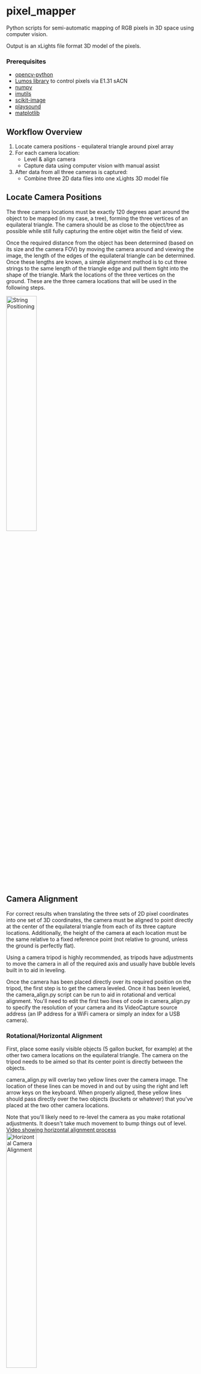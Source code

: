 # pixel_mapper
Python scripts for semi-automatic mapping of RGB pixels in 3D space using computer vision.

Output is an xLights file format 3D model of the pixels.

### Prerequisites
* [opencv-python](https://pypi.org/project/opencv-python/)
* [Lumos library](https://github.com/ptone/Lumos) to control pixels via E1.31 sACN
* [numpy](https://numpy.org/)
* [imutils](https://pypi.org/project/imutils/)
* [scikit-image](https://scikit-image.org/)
* [playsound](https://pypi.org/project/playsound/)
* [matplotlib](https://matplotlib.org/)

## Workflow Overview
1. Locate camera positions - equilateral triangle around pixel array
2. For each camera location:
   * Level & align camera
   * Capture data using computer vision with manual assist
3. After data from all three cameras is captured:
   * Combine three 2D data files into one xLights 3D model file

## Locate Camera Positions
The three camera locations must be exactly 120 degrees apart around the object to be mapped (in my case, a tree), forming the three vertices of an equilateral triangle.  The camera should be as close to the object/tree as possible while still fully capturing the entire objet witin the field of view.  

Once the required distance from the object has been determined (based on its size and the camera FOV) by moving the camera around and viewing the image, the length of the edges of the equilateral triangle can be determined.  Once these lengths are known, a simple alignment method is to cut three strings to the same length of the triangle edge and pull them tight into the shape of the triangle.  Mark the locations of the three vertices on the ground.  These are the three camera locations that will be used in the following steps.  

<img alt="String Positioning" src="https://raw.githubusercontent.com/aaknitt/pixel_mapper/main/images/StringPosition.jpg" width="40%">

## Camera Alignment
For correct results when translating the three sets of 2D pixel coordinates into one set of 3D coordinates, the camera must be aligned to point directly at the center of the equilateral triangle from each of its three capture locations.  Additionally, the height of the camera at each location must be the same relative to a fixed reference point (not relative to ground, unless the ground is perfectly flat).

Using a camera tripod is highly recommended, as tripods have adjustments to move the camera in all of the required axis and usually have bubble levels built in to aid in leveling.  

Once the camera has been placed directly over its required position on the tripod, the first step is to get the camera leveled.  Once it has been leveled, the camera_align.py script can be run to aid in rotational and vertical alignment.  You'll need to edit the first two lines of code in camera_align.py to specify the resolution of your camera and its VideoCapture source address (an IP address for a WiFi camera or simply an index for a USB camera).  

### Rotational/Horizontal Alignment
First, place some easily visible objects (5 gallon bucket, for example) at the other two camera locations on the equilateral triangle.  The camera on the tripod needs to be aimed so that its center point is directly between the objects.  

camera_align.py will overlay two yellow lines over the camera image.  The location of these lines can be moved in and out by using the right and left arrow keys on the keyboard.  When properly aligned, these yellow lines should pass directly over the two objects (buckets or whatever) that you've placed at the two other camera locations.  

Note that you'll likely need to re-level the camera as you make rotational adjustments.  It doesn't take much movement to bump things out of level.  
[Video showing horizontal alignment process](https://github.com/aaknitt/pixel_mapper/blob/main/images/AlignmentHorizontal.mp4)
<br>
<img alt="Horizontal Camera Alignment" src="https://github.com/aaknitt/pixel_mapper/blob/main/images/AlignHorizontal.png" width="40%">

### Vertical Alignment
Once the camera is properly aligned horizontally, the last step is to set its vertical location relative to a fixed object.  In my case I manually turned on a single pixel on the tree that I was mapping using the Display Testing function in Falcon Player - FPP.  This pixels was used as my vertical reference point for all three camera locations.  I then raised or lowered the camera on the tripod using the hand crank extension until the blue horizontal overlay line from camer_align.py was directly over the reference pixel.  

## Data Capture
pixel_automap.py is used to capture the data.  This script will be run three times, once with the camera at each of the three locations identified above. 

Depending on your controller configuration, you may need to put it into Bridge Mode to allow it to receive sACN packets from pixel_automap.py.

There are a number of configuration elements at the beginning of the script that will need to be modified to fit your setup.  First, the E1.31 sACN Universes need to be configured.  This will be entirely dependant on the number of pixels you're mapping and how you have the Universes set up in your pixel controller.  You'll also need to specify the camera source to use.  You can also optionally specify an output RGB value to use (default is [100,100,100]) when the pixels are turned on and the name of the output CSV file that is created.  

Once pixel_automap.py is configured and run, it will first turn on all of the pixels that have been configured for E1.31 sACN control and show the camera image.  The user can then click points around the pixels to create a polygon that encompasses all of the pixels.  This polygon will be used as a mask when detecting individual pixels.  Bright lights outside of this polygon will be ignored during the detection process.  Left click to create new points on the polygon and right click to end the polygon.  

[Video showing polygon drawing process](https://github.com/aaknitt/pixel_mapper/blob/main/images/DrawPolygon.mp4)
<br>
<img alt="Polygon Drawing" src="https://github.com/aaknitt/pixel_mapper/blob/main/images/DrawPolygon.png" width="40%">

After the polygon has been drawn, pixel_automap.py will turn on each individual pixel one at a time and try to detect its location.  If the script is able to detect the location, it will draw a red circle around the pixel, record the coordinats in the output CSV file, and automatically move to the next pixel.  If it us unable to detect the location of the pixel, it will play a sound on the computer to get your attention.  At this point you have two choices to proceed:
1. If you are able to see the location of the pixel, you may click on it.  The coordinates of your click will be used as the pixel location.  
2. If you are anuable to see the location of the pixel (it's on the back side of the tree, for example), simply click anywhere outside the masking polygon.  The coordinates of the pixel will be stored as [0,0] in the output CSV file.

[Video showing pixel detection process](https://github.com/aaknitt/pixel_mapper/blob/main/images/Mapping.mp4)
<br>
<img alt="Pixel Mapping" src="https://github.com/aaknitt/pixel_mapper/blob/main/images/Mapping.png" width="40%">

## Data Combining & 3D xLights Model Generation
Once a CSV file has been created for each of the three camera positions, those three CSV files are used by calc_points.py to convert the 2D coordinates captured from each location into a single set of 3D coordinates.  

Strictly speaking, only two camera locations are needed to generate 3D coordinates.  However, because many pixels will be blocked from a single camera location (the tree is not transparent), three positions are used.  

Because there are three camera locations, there are three different combinations of two camera positions that can each be used to generate a set of 3D coordinates (positions 1&2,2&3,3&1).  calc_points.py will calculate a set of 3D coordinates from each 2-camera combination, and then average the three sets of 3D coordinates together to generate the final result.

Once the final set of 3D coordinates has been generated, calc_points.py will then export the final results to an xLights format model file and plot the results for viewing.  


[Video showing mapped tree with effects](https://github.com/aaknitt/pixel_mapper/blob/main/images/FinalResult.mp4)
<br>
<img alt="Final Result" src="https://github.com/aaknitt/pixel_mapper/blob/main/images/FinalResult.png" width="40%">
